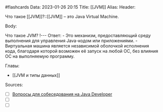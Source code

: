 #flashcards
Data: 2023-01-26 20:15
Title: [[JVM]]
Alias:
Header:

Что такое [[JVM]]?::[[JVM]] – это Java Virtual Machine.
<!--SR:!2023-11-03,10,670-->






Body:

Что такое JVM?
!---
Ответ:
	- Это механизм, предоставляющий среду выполнения для управления Java-кодом или приложениями. 
	- Виртуальная машина является независимой оболочкой исполнения кода, благодаря которой возможен её запуск на любой ОС, без влияния ОС на выполняемую программу.
<!--SR:!2023-11-03,10,630-->




Главы:
- [[JVM и типы данных]]


Sources:
- [ ] [Вопросы для собеседования на Java Developer](https://github.com/enhorse/java-interview/blob/master/README.md#%D0%9E%D0%9E%D0%9F)
- [ ] []()
- [ ] []()
